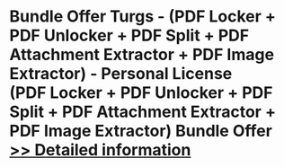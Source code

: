 # Bundle Offer Turgs - (PDF Locker + PDF Unlocker + PDF Split + PDF Attachment Extractor + PDF Image Extractor) - Personal License<br />(PDF Locker + PDF Unlocker + PDF Split + PDF Attachment Extractor + PDF Image Extractor) Bundle Offer<br />[>> Detailed information](https://secure.shareit.com/shareit/product.html?productid=300998652&affiliateid=200057808)